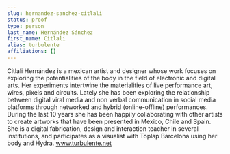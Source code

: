 ```yaml
---
slug: hernandez-sanchez-citlali
status: proof
type: person
last_name: Hernández Sánchez
first_name: Citlali
alias: turbulente
affiliations: []
---
```


Citlali Hernández is a mexican artist and designer whose work focuses on exploring
the potentialities of the body in the field of electronic and digital arts. Her
experiments intertwine the materialities of live performance art, wires, pixels and
circuits. Lately she has been exploring the relationship between digital viral media
and non verbal communication in social media platforms through networked and
hybrid (online-offline) performances. During the last 10 years she has been happily
collaborating with other artists to create artworks that have been presented in
Mexico, Chile and Spain. She is a digital fabrication, design and interaction teacher
in several institutions, and participates as a visualist with Toplap Barcelona using her
body and Hydra. www.turbulente.net
